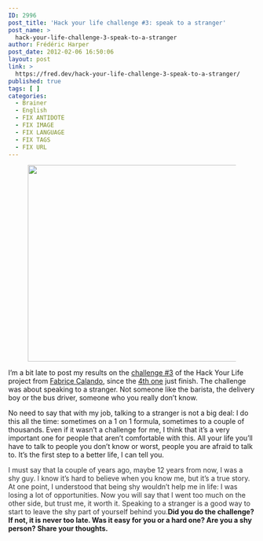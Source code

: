 ```yaml
---
ID: 2996
post_title: 'Hack your life challenge #3: speak to a stranger'
post_name: >
  hack-your-life-challenge-3-speak-to-a-stranger
author: Frédéric Harper
post_date: 2012-02-06 16:50:06
layout: post
link: >
  https://fred.dev/hack-your-life-challenge-3-speak-to-a-stranger/
published: true
tags: [ ]
categories:
  - Brainer
  - English
  - FIX ANTIDOTE
  - FIX IMAGE
  - FIX LANGUAGE
  - FIX TAGS
  - FIX URL
---
```

<figure><a href="http://fred.dev/wp-content/uploads/2012/02/305410323_effd579e8f_o.jpg"><figcaption><img title="305410323_effd579e8f_o" src="http://fred.dev/wp-content/uploads/2012/02/305410323_effd579e8f_o.jpg" alt="" width="580" height="400"/></a></figcaption></figure><p>I’m a bit late to post my results on the <a href="https://fabricecalando.com/hack-your-life-project-hello-stranger/" target="_blank" rel="noopener noreferrer">challenge #3</a> of the Hack Your Life project from <a href="https://fabricecalando.com" target="_blank" rel="noopener noreferrer">Fabrice Calando</a>, since the <a href="https://fabricecalando.com/hack-your-life-project-do/" target="_blank" rel="noopener noreferrer">4th one</a> just finish. The challenge was about speaking to a stranger. Not someone like the barista, the delivery boy or the bus driver, someone who you really don’t know.</p><p>No need to say that with my job, talking to a stranger is not a big deal: I do this all the time: sometimes on a 1 on 1 formula, sometimes to a couple of thousands. Even if it wasn’t a challenge for me, I think that it’s a very important one for people that aren’t comfortable with this. All your life you’ll have to talk to people you don’t know or worst, people you are afraid to talk to. It’s the first step to a better life, I can tell you.</p><span style="color:#333">I must say that Ia couple of years ago, maybe 12 years from now, I was a shy guy. I know it’s hard to believe when you know me, but it’s a true story. At one point, I understood that being shy wouldn’t help me in life: I was losing a lot of opportunities. Now you will say that I went too much on the other side, but trust me, it worth it. Speaking to a stranger is a good way to start to leave the shy part of yourself behind you.</span><strong>Did you do the challenge? If not, it is never too late. Was it easy for you or a hard one? Are you a shy person? Share your thoughts.</strong>